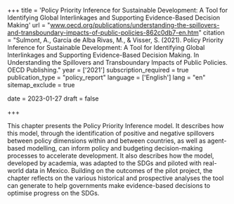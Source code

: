 +++
title = 'Policy Priority Inference for Sustainable Development: A Tool for Identifying Global Interlinkages and Supporting Evidence-Based Decision Making'
url = "www.oecd.org/publications/understanding-the-spillovers-and-transboundary-impacts-of-public-policies-862c0db7-en.htm"
citation = "Sulmont, A., García de Alba Rivas, M., &amp; Visser, S. (2021). Policy Priority Inference for Sustainable Development: A Tool for Identifying Global Interlinkages and Supporting Evidence-Based Decision Making. In Understanding the Spillovers and Transboundary Impacts of Public Policies. OECD Publishing."
year = ['2021']
subscription_required = true
publication_type = "policy_report"
language = ['English']
lang = "en"
sitemap_exclude = true

date = 2023-01-27
draft = false

+++

This chapter presents the Policy Priority Inference model. It describes how this model, through the identification of positive and negative spillovers between policy dimensions within and between countries, as well as agent- based modelling, can inform policy and budgeting decision-making processes to accelerate development. It also describes how the model, developed by academia, was adapted to the SDGs and piloted with real- world data in Mexico. Building on the outcomes of the pilot project, the chapter reflects on the various historical and prospective analyses the tool can generate to help governments make evidence-based decisions to optimise progress on the SDGs.